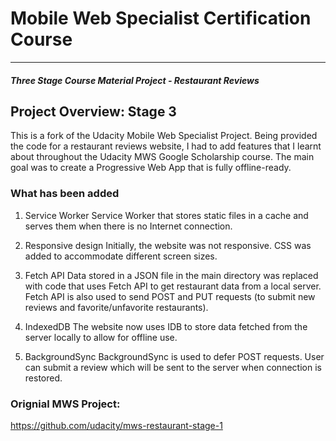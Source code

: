 # Mobile Web Specialist Certification Course
---
#### _Three Stage Course Material Project - Restaurant Reviews_

## Project Overview: Stage 3

This is a fork of the Udacity Mobile Web Specialist Project.
Being provided the code for a restaurant reviews website, I had to add features that I learnt about throughout the Udacity MWS Google Scholarship course. The main goal was to create a Progressive Web App that is fully offline-ready.


### What has been added

1. Service Worker
Service Worker that stores static files in a cache and serves them when there is no Internet connection.

2. Responsive design
Initially, the website was not responsive. CSS was added to accommodate different screen sizes.

3. Fetch API
Data stored in a JSON file in the main directory was replaced with code that uses Fetch API to get restaurant data from a local server. Fetch API is also used to send POST and PUT requests (to submit new reviews and favorite/unfavorite restaurants).

3. IndexedDB
The website now uses IDB to store data fetched from the server locally to allow for offline use.

4. BackgroundSync
BackgroundSync is used to defer POST requests. User can submit a review which will be sent to the server when connection is restored.

### Orignial MWS Project:
https://github.com/udacity/mws-restaurant-stage-1
